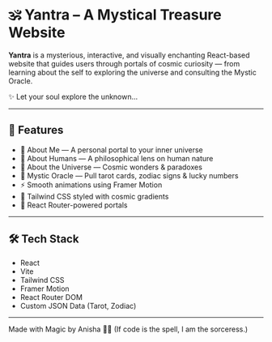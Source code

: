 # 🕉️ Yantra – A Mystical Treasure Website

**Yantra** is a mysterious, interactive, and visually enchanting React-based website that guides users through portals of cosmic curiosity — from learning about the self to exploring the universe and consulting the Mystic Oracle.

✨ Let your soul explore the unknown...

---

## 🌌 Features

- 🧘 About Me — A personal portal to your inner universe  
- 🧬 About Humans — A philosophical lens on human nature  
- 🌌 About the Universe — Cosmic wonders & paradoxes  
- 🔮 Mystic Oracle — Pull tarot cards, zodiac signs & lucky numbers  
- ⚡ Smooth animations using Framer Motion  
- 💨 Tailwind CSS styled with cosmic gradients  
- 💫 React Router-powered portals  

---

## 🛠️ Tech Stack

- React  
- Vite  
- Tailwind CSS  
- Framer Motion  
- React Router DOM  
- Custom JSON Data (Tarot, Zodiac)  

---

Made with Magic by Anisha 🧙‍♀️ (If code is the spell, I am the sorceress.)
